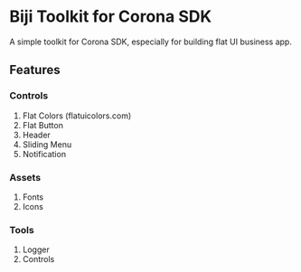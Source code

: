 # Biji Toolkit for Corona SDK
A simple toolkit for Corona SDK, especially for building flat UI business app.
## Features
### Controls
1. Flat Colors (flatuicolors.com)
2. Flat Button
3. Header
4. Sliding Menu
5. Notification
### Assets
1. Fonts
2. Icons
### Tools
1. Logger
2. Controls